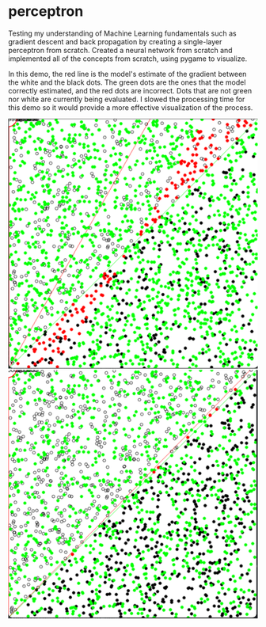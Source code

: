 # perceptron
Testing my understanding of Machine Learning fundamentals such as gradient descent and back propagation 
by creating a single-layer perceptron from scratch. Created a neural network from scratch and implemented
all of the concepts from scratch, using pygame to visualize.


In this demo, the red line is the model's estimate of the gradient between the white and the black dots. 
The green dots are the ones that the model correctly estimated, and the red dots are incorrect.
Dots that are not green nor white are currently being evaluated. I slowed the processing time for this demo
so it would provide a more effective visualization of the process.

![perceptron demo 1](https://github.com/jjhickmon/perceptron/blob/58cb7bc9b0bc08000eff9473db7d34dfa9a468bd/Screen%20Shot%202022-11-28%20at%205.18.54%20PM.png)
![perceptron demo 2](https://github.com/jjhickmon/perceptron/blob/58cb7bc9b0bc08000eff9473db7d34dfa9a468bd/Screen%20Shot%202022-11-28%20at%205.18.37%20PM.png)
